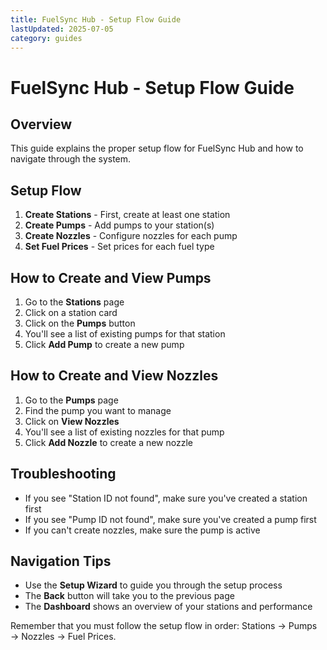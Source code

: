 ```yaml
---
title: FuelSync Hub - Setup Flow Guide
lastUpdated: 2025-07-05
category: guides
---
```


# FuelSync Hub - Setup Flow Guide

## Overview
This guide explains the proper setup flow for FuelSync Hub and how to navigate through the system.

## Setup Flow
1. **Create Stations** - First, create at least one station
2. **Create Pumps** - Add pumps to your station(s)
3. **Create Nozzles** - Configure nozzles for each pump
4. **Set Fuel Prices** - Set prices for each fuel type

## How to Create and View Pumps
1. Go to the **Stations** page
2. Click on a station card
3. Click on the **Pumps** button
4. You'll see a list of existing pumps for that station
5. Click **Add Pump** to create a new pump

## How to Create and View Nozzles
1. Go to the **Pumps** page
2. Find the pump you want to manage
3. Click on **View Nozzles**
4. You'll see a list of existing nozzles for that pump
5. Click **Add Nozzle** to create a new nozzle

## Troubleshooting
- If you see "Station ID not found", make sure you've created a station first
- If you see "Pump ID not found", make sure you've created a pump first
- If you can't create nozzles, make sure the pump is active

## Navigation Tips
- Use the **Setup Wizard** to guide you through the setup process
- The **Back** button will take you to the previous page
- The **Dashboard** shows an overview of your stations and performance

Remember that you must follow the setup flow in order: Stations → Pumps → Nozzles → Fuel Prices.